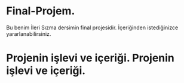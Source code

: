 # Final-Projem.
Bu benim İleri Sızma dersimin final projesidir. İçeriğinden istediğinizce yararlanabilirsiniz.
# Projenin işlevi ve içeriği.	Projenin işlevi ve içeriği.
